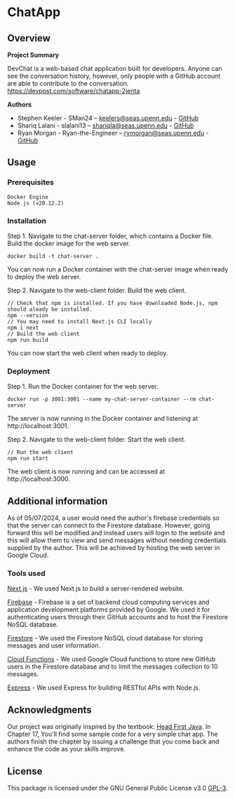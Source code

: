 # ChatApp

## **Overview**

**Project Summary**

DevChat is a web-based chat application built for developers. Anyone can see the conversation history, however, only people with a GitHub account are able to contribute to the conversation.
https://devpost.com/software/chatapp-2jenta

**Authors**

- Stephen Keeler - SMan24 – keelers@seas.upenn.edu - [GitHub](https://github.com/Stephman1)
- Shariq Lalani - slalani13 – shariqla@seas.upenn.edu - [GitHub](https://github.com/slalani13)
- Ryan Morgan - Ryan-the-Engineer – rymorgan@seas.upenn.edu - [GitHub](https://github.com/MisutaKohi)

## **Usage**

### **Prerequisites** 
```
Docker Engine
Node.js (v20.12.2)
```

### **Installation**

Step 1.
Navigate to the chat-server folder, which contains a Docker file. Build the docker image for the web server.
```
docker build -t chat-server .
```
You can now run a Docker container with the chat-server image when ready to deploy the web server.

Step 2.
Navigate to the web-client folder. Build the web client.
```
// Check that npm is installed. If you have downloaded Node.js, npm should aleady be installed.
npm --version
// You may need to install Next.js CLI locally
npm i next
// Build the web client
npm run build
```
You can now start the web client when ready to deploy.

### **Deployment**

Step 1.
Run the Docker container for the web server.
```
docker run -p 3001:3001 --name my-chat-server-container --rm chat-server
```
The server is now running in the Docker container and listening at http://localhost:3001.

Step 2.
Navigate to the web-client folder. Start the web client.
```
// Run the web client
npm run start
```
The web client is now running and can be accessed at http://localhost:3000.

## **Additional information**

As of 05/07/2024, a user would need the author's firebase credentials so that the server can connect to the Firestore database. However, going forward this will be modified and instead users will login to the website and this will allow them to view and send messages without needing credentials supplied by the author. This will be achieved by hosting the web server in Google Cloud.

### **Tools used**

[Next.js](https://nextjs.org/) - We used Next.js to build a server-rendered website.

[Firebase](https://firebase.google.com/)  - Firebase is a set of backend cloud computing services and application development platforms provided by Google. We used it for authenticating users through their GitHub accounts and to host the Firestore NoSQL database.

[Firestore](https://firebase.google.com/docs/firestore) - We used the Firestore NoSQL cloud database for storing messages and user information.

[Cloud Functions](https://cloud.google.com/functions?hl=en) - We used Google Cloud functions to store new GitHub users in the Firestore database and to limit the messages collection to 10 messages.

[Express](https://expressjs.com/) - We used Express for building RESTful APIs with Node.js.

## **Acknowledgments**

Our project was originally inspired by the textbook: [Head First Java](https://www.oreilly.com/library/view/head-first-java/9781492091646/). In Chapter 17, You'll find some sample code for a very simple chat app. The authors finish the chapter by issuing a challenge that you come back and enhance the code as your skills improve.

## **License**

This package is licensed under the GNU General Public License v3.0 [GPL-3](https://choosealicense.com/licenses/gpl-3.0/).


